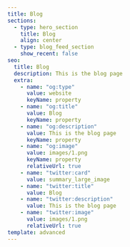 ```yaml
---
title: Blog
sections:
  - type: hero_section
    title: Blog
    align: center
  - type: blog_feed_section
    show_recent: false
seo:
  title: Blog
  description: This is the blog page
  extra:
    - name: "og:type"
      value: website
      keyName: property
    - name: "og:title"
      value: Blog
      keyName: property
    - name: "og:description"
      value: This is the blog page
      keyName: property
    - name: "og:image"
      value: images/1.png
      keyName: property
      relativeUrl: true
    - name: "twitter:card"
      value: summary_large_image
    - name: "twitter:title"
      value: Blog
    - name: "twitter:description"
      value: This is the blog page
    - name: "twitter:image"
      value: images/1.png
      relativeUrl: true
template: advanced
---
```

